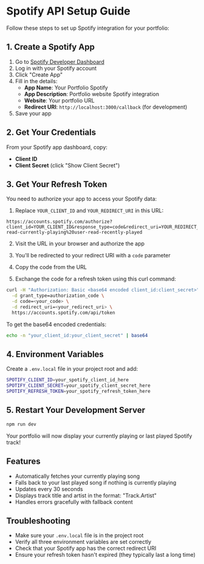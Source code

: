 # Spotify API Setup Guide

Follow these steps to set up Spotify integration for your portfolio:

## 1. Create a Spotify App

1. Go to [Spotify Developer Dashboard](https://developer.spotify.com/dashboard)
2. Log in with your Spotify account
3. Click "Create App"
4. Fill in the details:
   - **App Name**: Your Portfolio Spotify
   - **App Description**: Portfolio website Spotify integration
   - **Website**: Your portfolio URL
   - **Redirect URI**: `http://localhost:3000/callback` (for development)
5. Save your app

## 2. Get Your Credentials

From your Spotify app dashboard, copy:
- **Client ID**
- **Client Secret** (click "Show Client Secret")

## 3. Get Your Refresh Token

You need to authorize your app to access your Spotify data:

1. Replace `YOUR_CLIENT_ID` and `YOUR_REDIRECT_URI` in this URL:
```
https://accounts.spotify.com/authorize?client_id=YOUR_CLIENT_ID&response_type=code&redirect_uri=YOUR_REDIRECT_URI&scope=user-read-currently-playing%20user-read-recently-played
```

2. Visit the URL in your browser and authorize the app
3. You'll be redirected to your redirect URI with a `code` parameter
4. Copy the code from the URL

5. Exchange the code for a refresh token using this curl command:
```bash
curl -H "Authorization: Basic <base64 encoded client_id:client_secret>" \
  -d grant_type=authorization_code \
  -d code=<your_code> \
  -d redirect_uri=<your_redirect_uri> \
  https://accounts.spotify.com/api/token
```

To get the base64 encoded credentials:
```bash
echo -n "your_client_id:your_client_secret" | base64
```

## 4. Environment Variables

Create a `.env.local` file in your project root and add:

```bash
SPOTIFY_CLIENT_ID=your_spotify_client_id_here
SPOTIFY_CLIENT_SECRET=your_spotify_client_secret_here
SPOTIFY_REFRESH_TOKEN=your_spotify_refresh_token_here
```

## 5. Restart Your Development Server

```bash
npm run dev
```

Your portfolio will now display your currently playing or last played Spotify track!

## Features

- Automatically fetches your currently playing song
- Falls back to your last played song if nothing is currently playing
- Updates every 30 seconds
- Displays track title and artist in the format: "Track.Artist"
- Handles errors gracefully with fallback content

## Troubleshooting

- Make sure your `.env.local` file is in the project root
- Verify all three environment variables are set correctly
- Check that your Spotify app has the correct redirect URI
- Ensure your refresh token hasn't expired (they typically last a long time) 